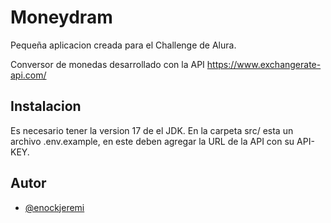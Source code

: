 
# Moneydram

Pequeña aplicacion creada para el Challenge de Alura.

Conversor de monedas desarrollado con la API https://www.exchangerate-api.com/


## Instalacion

Es necesario tener la version 17 de el JDK.
En la carpeta src/ esta un archivo .env.example, en este deben agregar la URL de la API con su API-KEY.

## Autor

- [@enockjeremi](https://www.github.com/enockjeremi)


